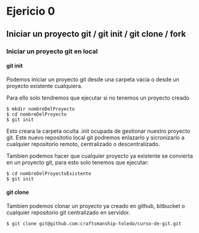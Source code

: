 # Ejericio 0 

## Iniciar un proyecto git / git init / git clone / fork

### Iniciar un proyecto git en local

#### git init

Podemos iniciar un proyecto git desde una carpeta vacía o desde un proyecto existente cualquiera.

Para ello solo tendremos que ejecutar si no tenemos un proyecto creado

    $ mkdir nombreDelProyecto
    $ cd nombreDelProyecto
    $ git init
     
Esto creara la carpeta oculta .init ocupada de gestionar nuestro proyecto git.
Este nuevo repositotio local git podremos enlazarlo y sicronizarlo a cualquier repositorio remoto, centralizado o descentralizado.

Tambien podemos hacer que cualquier proyecto ya existente se convierta en un proyecto git, para esto solo tenemos que ejecutar:

    $ cd nombreDelProyectoExistente
    $ git init
    
#### git clone
    
Tambien podemos clonar un proyecto ya creado en github, bitbucket o cualquier repositorio git centralizado en servidor. 

    $ git clone git@github.com:craftsmanship-toledo/curso-de-git.git


  